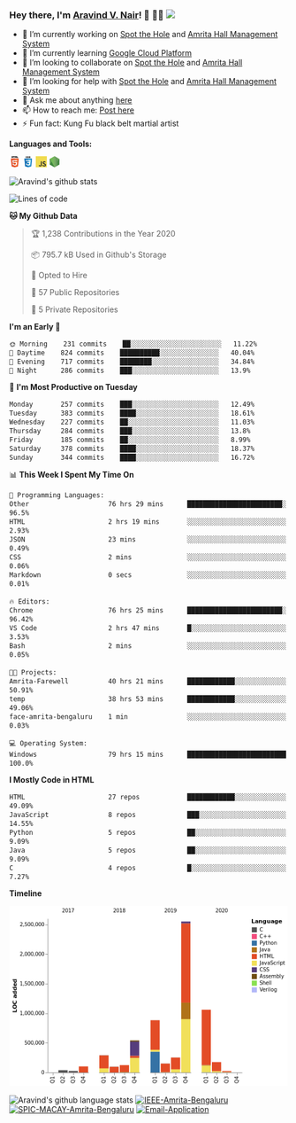 ### Hey there, I'm [Aravind V. Nair](https://AravindVNair99.github.io)! 👋 👨‍💻 ![](https://komarev.com/ghpvc/?username=AravindVNair99&label=Profile+Views)

- 🔭 I’m currently working on [Spot the Hole](https://github.com/AravindVNair99/Spot-the-Hole) and [Amrita Hall Management System](https://github.com/AravindVNair99/Hall-Management-System)
- 🌱 I’m currently learning [Google Cloud Platform](https://cloud.google.com)
- 👯 I’m looking to collaborate on [Spot the Hole](https://github.com/AravindVNair99/Spot-the-Hole) and [Amrita Hall Management System](https://github.com/AravindVNair99/Hall-Management-System)
- 🤔 I’m looking for help with [Spot the Hole](https://github.com/AravindVNair99/Spot-the-Hole) and [Amrita Hall Management System](https://github.com/AravindVNair99/Hall-Management-System)
- 💬 Ask me about anything [here](https://github.com/AravindVNair99/AravindVNair99/issues)
- 📫 How to reach me: [Post here](https://github.com/AravindVNair99/AravindVNair99/issues)
- ⚡ Fun fact: Kung Fu black belt martial artist

**Languages and Tools:**

<code><img height="20px" src="https://raw.githubusercontent.com/github/explore/80688e429a7d4ef2fca1e82350fe8e3517d3494d/topics/html/html.png"></code>
<code><img height="20px" src="https://raw.githubusercontent.com/github/explore/80688e429a7d4ef2fca1e82350fe8e3517d3494d/topics/css/css.png"></code>
<code><img height="20px" src="https://raw.githubusercontent.com/github/explore/80688e429a7d4ef2fca1e82350fe8e3517d3494d/topics/javascript/javascript.png"></code>
<code><img height="20px" src="https://raw.githubusercontent.com/github/explore/80688e429a7d4ef2fca1e82350fe8e3517d3494d/topics/nodejs/nodejs.png"></code>

![Aravind's github stats](https://github-readme-stats.vercel.app/api?username=AravindVNair99&show_icons=true&include_all_commits=true&count_private=true)

<!--START_SECTION:waka-->
![Lines of code](https://img.shields.io/badge/From%20Hello%20World%20I%27ve%20Written-120.9%20million%20lines%20of%20code-blue)

**🐱 My Github Data** 

> 🏆 1,238 Contributions in the Year 2020
 > 
> 📦 795.7 kB Used in Github's Storage 
 > 
> 💼 Opted to Hire
 > 
> 📜 57 Public Repositories
 > 
> 🔑 5 Private Repositories 

**I'm an Early 🐤** 

```text
🌞 Morning    231 commits    ██░░░░░░░░░░░░░░░░░░░░░░░   11.22% 
🌆 Daytime    824 commits    ██████████░░░░░░░░░░░░░░░   40.04% 
🌃 Evening    717 commits    ████████░░░░░░░░░░░░░░░░░   34.84% 
🌙 Night      286 commits    ███░░░░░░░░░░░░░░░░░░░░░░   13.9%

```
📅 **I'm Most Productive on Tuesday** 

```text
Monday       257 commits    ███░░░░░░░░░░░░░░░░░░░░░░   12.49% 
Tuesday      383 commits    ████░░░░░░░░░░░░░░░░░░░░░   18.61% 
Wednesday    227 commits    ██░░░░░░░░░░░░░░░░░░░░░░░   11.03% 
Thursday     284 commits    ███░░░░░░░░░░░░░░░░░░░░░░   13.8% 
Friday       185 commits    ██░░░░░░░░░░░░░░░░░░░░░░░   8.99% 
Saturday     378 commits    ████░░░░░░░░░░░░░░░░░░░░░   18.37% 
Sunday       344 commits    ████░░░░░░░░░░░░░░░░░░░░░   16.72%

```


📊 **This Week I Spent My Time On** 

```text
💬 Programming Languages: 
Other                    76 hrs 29 mins      ████████████████████████░   96.5% 
HTML                     2 hrs 19 mins       ░░░░░░░░░░░░░░░░░░░░░░░░░   2.93% 
JSON                     23 mins             ░░░░░░░░░░░░░░░░░░░░░░░░░   0.49% 
CSS                      2 mins              ░░░░░░░░░░░░░░░░░░░░░░░░░   0.06% 
Markdown                 0 secs              ░░░░░░░░░░░░░░░░░░░░░░░░░   0.01%

🔥 Editors: 
Chrome                   76 hrs 25 mins      ████████████████████████░   96.42% 
VS Code                  2 hrs 47 mins       █░░░░░░░░░░░░░░░░░░░░░░░░   3.53% 
Bash                     2 mins              ░░░░░░░░░░░░░░░░░░░░░░░░░   0.05%

🐱‍💻 Projects: 
Amrita-Farewell          40 hrs 21 mins      ████████████░░░░░░░░░░░░░   50.91% 
temp                     38 hrs 53 mins      ████████████░░░░░░░░░░░░░   49.06% 
face-amrita-bengaluru    1 min               ░░░░░░░░░░░░░░░░░░░░░░░░░   0.03%

💻 Operating System: 
Windows                  79 hrs 15 mins      █████████████████████████   100.0%

```

**I Mostly Code in HTML** 

```text
HTML                     27 repos            ████████████░░░░░░░░░░░░░   49.09% 
JavaScript               8 repos             ███░░░░░░░░░░░░░░░░░░░░░░   14.55% 
Python                   5 repos             ██░░░░░░░░░░░░░░░░░░░░░░░   9.09% 
Java                     5 repos             ██░░░░░░░░░░░░░░░░░░░░░░░   9.09% 
C                        4 repos             █░░░░░░░░░░░░░░░░░░░░░░░░   7.27%

```


**Timeline**

![Chart not found](https://github.com/aravindvnair99/aravindvnair99/blob/master/charts/bar_graph.png) 


<!--END_SECTION:waka-->
![Aravind's github language stats](https://github-readme-stats.vercel.app/api/top-langs/?username=AravindVNair99&layout=compact)
[![IEEE-Amrita-Bengaluru](https://github-readme-stats.vercel.app/api/pin/?username=AravindVNair99&repo=IEEE-Amrita-Bengaluru)](https://github.com/AravindVNair99/IEEE-Amrita-Bengaluru)
[![SPIC-MACAY-Amrita-Bengaluru](https://github-readme-stats.vercel.app/api/pin/?username=AravindVNair99&repo=SPIC-MACAY-Amrita-Bengaluru)](https://github.com/AravindVNair99/SPIC-MACAY-Amrita-Bengaluru)
[![Email-Application](https://github-readme-stats.vercel.app/api/pin/?username=AravindVNair99&repo=Email-Application)](https://github.com/AravindVNair99/Email-Application)

<!--
<p align="center">
<a href="https://buymeacoffee.com/AravindVNair99" target="_blank"><img src="https://cdn.buymeacoffee.com/buttons/arial-blue.png" alt="Buy Aravind A Coffee" height="40" width="170" ></a>
</p>
-->

